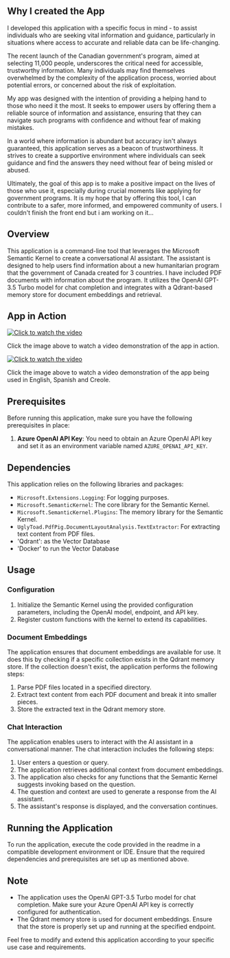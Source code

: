 ## Why I created the App

I developed this application with a specific focus in mind - to assist individuals who are seeking vital information and guidance, particularly in situations where access to accurate and reliable data can be life-changing.

The recent launch of the Canadian government's program, aimed at selecting 11,000 people, underscores the critical need for accessible, trustworthy information. Many individuals may find themselves overwhelmed by the complexity of the application process, worried about potential errors, or concerned about the risk of exploitation.

My app was designed with the intention of providing a helping hand to those who need it the most. It seeks to empower users by offering them a reliable source of information and assistance, ensuring that they can navigate such programs with confidence and without fear of making mistakes.

In a world where information is abundant but accuracy isn't always guaranteed, this application serves as a beacon of trustworthiness. It strives to create a supportive environment where individuals can seek guidance and find the answers they need without fear of being misled or abused.

Ultimately, the goal of this app is to make a positive impact on the lives of those who use it, especially during crucial moments like applying for government programs. It is my hope that by offering this tool, I can contribute to a safer, more informed, and empowered community of users.  I couldn't finish the front end but i am working on it...

## Overview

This application is a command-line tool that leverages the Microsoft Semantic Kernel to create a conversational AI assistant. The assistant is designed to help users find information about a new humanitarian program that the government of Canada created for 3 countries.  I have included PDF documents with information about the program. It utilizes the OpenAI GPT-3.5 Turbo model for chat completion and integrates with a Qdrant-based memory store for document embeddings and retrieval.

## App in Action

[![Click to watch the video](https://img.youtube.com/vi/qjx3xT90kTg/0.jpg)](https://www.youtube.com/watch?v=qjx3xT90kTg)

Click the image above to watch a video demonstration of the app in action.

[![Click to watch the video](https://img.youtube.com/vi/tbobjZFNelA/0.jpg)](https://www.youtube.com/watch?v=tbobjZFNelA)

Click the image above to watch a video demonstration of the app being used in English, Spanish and Creole.

## Prerequisites

Before running this application, make sure you have the following prerequisites in place:

1. **Azure OpenAI API Key**: You need to obtain an Azure OpenAI API key and set it as an environment variable named `AZURE_OPENAI_API_KEY`.

## Dependencies

This application relies on the following libraries and packages:

- `Microsoft.Extensions.Logging`: For logging purposes.
- `Microsoft.SemanticKernel`: The core library for the Semantic Kernel.
- `Microsoft.SemanticKernel.Plugins`: The memory library for the Semantic Kernel.
- `UglyToad.PdfPig.DocumentLayoutAnalysis.TextExtractor`: For extracting text content from PDF files.
- 'Qdrant': as the Vector Database
- 'Docker' to run the Vector Database

## Usage

### Configuration

1. Initialize the Semantic Kernel using the provided configuration parameters, including the OpenAI model, endpoint, and API key.
2. Register custom functions with the kernel to extend its capabilities.

### Document Embeddings

The application ensures that document embeddings are available for use. It does this by checking if a specific collection exists in the Qdrant memory store. If the collection doesn't exist, the application performs the following steps:

1. Parse PDF files located in a specified directory.
2. Extract text content from each PDF document and break it into smaller pieces.
3. Store the extracted text in the Qdrant memory store.

### Chat Interaction

The application enables users to interact with the AI assistant in a conversational manner. The chat interaction includes the following steps:

1. User enters a question or query.
2. The application retrieves additional context from document embeddings.
3. The application also checks for any functions that the Semantic Kernel suggests invoking based on the question.
4. The question and context are used to generate a response from the AI assistant.
5. The assistant's response is displayed, and the conversation continues.

## Running the Application

To run the application, execute the code provided in the readme in a compatible development environment or IDE. Ensure that the required dependencies and prerequisites are set up as mentioned above.

## Note

- The application uses the OpenAI GPT-3.5 Turbo model for chat completion. Make sure your Azure OpenAI API key is correctly configured for authentication.
- The Qdrant memory store is used for document embeddings. Ensure that the store is properly set up and running at the specified endpoint.

Feel free to modify and extend this application according to your specific use case and requirements.
